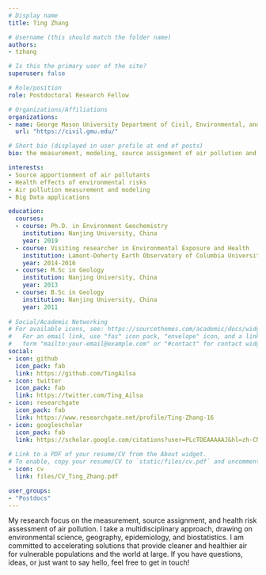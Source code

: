 ```yaml
---
# Display name
title: Ting Zhang

# Username (this should match the folder name)
authors:
- tzhang

# Is this the primary user of the site?
superuser: false

# Role/position
role: Postdoctoral Research Fellow

# Organizations/Affiliations
organizations:
- name: George Mason University Department of Civil, Environmental, and Infrastructure Engineering
  url: "https://civil.gmu.edu/"

# Short bio (displayed in user profile at end of posts)
bio: the measurement, modeling, source assignment of air pollution and related health effects

interests:
- Source apportionment of air pollutants
- Health effects of environmental risks
- Air pollution measurement and modeling
- Big Data applications 

education:
  courses: 
  - course: Ph.D. in Environment Geochemistry
    institution: Nanjing University, China
    year: 2019
  - course: Visiting researcher in Environmental Exposure and Health
    institution: Lamont-Doherty Earth Observatory of Columbia University, U.S.
    year: 2014-2016
  - course: M.Sc in Geology
    institution: Nanjing University, China
    year: 2013
  - course: B.Sc in Geology
    institution: Nanjing University, China
    year: 2011
    
# Social/Academic Networking
# For available icons, see: https://sourcethemes.com/academic/docs/widgets/#icons
#   For an email link, use "fas" icon pack, "envelope" icon, and a link in the
#   form "mailto:your-email@example.com" or "#contact" for contact widget.
social:
- icon: github
  icon_pack: fab
  link: https://github.com/TingAilsa
- icon: twitter
  icon_pack: fab
  link: https://twitter.com/Ting_Ailsa
- icon: researchgate
  icon_pack: fab
  link: https://www.researchgate.net/profile/Ting-Zhang-16
- icon: googlescholar
  icon_pack: fab
  link: https://scholar.google.com/citations?user=PLcTOEAAAAAJ&hl=zh-CN
  
# Link to a PDF of your resume/CV from the About widget.
# To enable, copy your resume/CV to `static/files/cv.pdf` and uncomment the lines below.  
- icon: cv
  link: files/CV_Ting_Zhang.pdf

user_groups: 
- "Postdocs"
---
```


My research focus on the measurement, source assignment, and health risk assessment of air pollution. I take a multidisciplinary approach, drawing on environmental science, geography, epidemiology, and biostatistics. I am committed to accelerating solutions that provide cleaner and healthier air for vulnerable populations and the world at large. If you have questions, ideas, or just want to say hello, feel free to get in touch!
